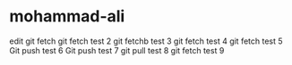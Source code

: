 # mohammad-ali
edit 
git fetch 
git fetch test 2
git fetchb test 3
git fetch test 4
git fetch test 5
Git push test 6 
Git push test 7
git pull test 8
git fetch test 9 


